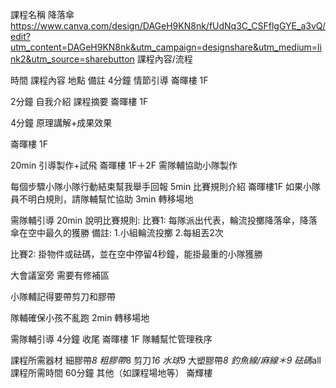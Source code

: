 課程名稱
 降落傘
https://www.canva.com/design/DAGeH9KN8nk/fUdNq3C_CSFflgGYE_a3vQ/edit?utm_content=DAGeH9KN8nk&utm_campaign=designshare&utm_medium=link2&utm_source=sharebutton
課程內容/流程 

時間
課程內容
地點
備註
4分鐘
情節引導
崙暉樓
1F


2分鐘
自我介紹
課程摘要
崙暉樓
1F


4分鐘
原理講解+成果效果


崙暉樓
1F


20min
引導製作+試飛
崙暉樓
1F＋2F
需隊輔協助小隊製作

每個步驟小隊小隊行動結束幫我舉手回報
5min
比賽規則介紹
崙暉樓1F
如果小隊員不明白規則，請隊輔幫忙協助
3min
轉移場地


需隊輔引導
20min
說明比賽規則:
比賽1:
每隊派出代表，輪流投擲降落傘，降落傘在空中最久的獲勝
備註:
1.小組輪流投擲
2.每組丟2次

比賽2:
掛物件或砝碼，並在空中停留4秒鐘，能掛最重的小隊獲勝


大會議室旁
需要有修補區

小隊輔記得要帶剪刀和膠帶

隊輔確保小孩不亂跑
2min
轉移場地


需隊輔引導
4分鐘
收尾
崙暉樓
1F
隊輔幫忙管理秩序




課程所需器材 
細膠帶*8
粗膠帶*8
剪刀*16
水球*9
大塑膠帶*8
釣魚線/麻線＊9
砝碼*all
課程所需時間
60分鐘
其他（如課程場地等） 
崙輝樓


